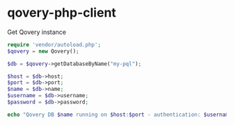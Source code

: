 # qovery-php-client

Get Qovery instance

```php
require 'vendor/autoload.php';
$qovery = new Qovery();

$db = $qovery->getDatabaseByName("my-pql");

$host = $db->host;
$port = $db->port;
$name = $db->name;
$username = $db->username;
$password = $db->password;

echo "Qovery DB $name running on $host:$port - authentication: $username:$password";
```
